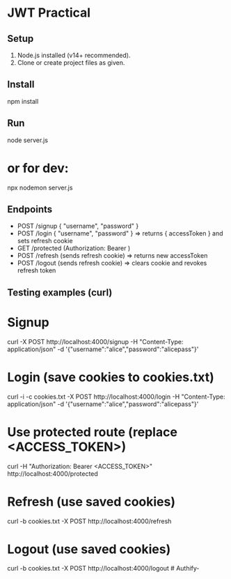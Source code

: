 # JWT Practical

## Setup
1. Node.js installed (v14+ recommended).
2. Clone or create project files as given.

## Install
npm install

## Run
node server.js
# or for dev:
npx nodemon server.js

## Endpoints
- POST /signup  { "username", "password" }
- POST /login   { "username", "password" }  => returns { accessToken } and sets refresh cookie
- GET  /protected  (Authorization: Bearer <accessToken>)
- POST /refresh    (sends refresh cookie) => returns new accessToken
- POST /logout     (sends refresh cookie) => clears cookie and revokes refresh token

## Testing examples (curl)
# Signup
curl -X POST http://localhost:4000/signup -H "Content-Type: application/json" -d '{"username":"alice","password":"alicepass"}'

# Login (save cookies to cookies.txt)
curl -i -c cookies.txt -X POST http://localhost:4000/login -H "Content-Type: application/json" -d '{"username":"alice","password":"alicepass"}'

# Use protected route (replace <ACCESS_TOKEN>)
curl -H "Authorization: Bearer <ACCESS_TOKEN>" http://localhost:4000/protected

# Refresh (use saved cookies)
curl -b cookies.txt -X POST http://localhost:4000/refresh

# Logout (use saved cookies)
curl -b cookies.txt -X POST http://localhost:4000/logout
#   A u t h i f y -  
 
